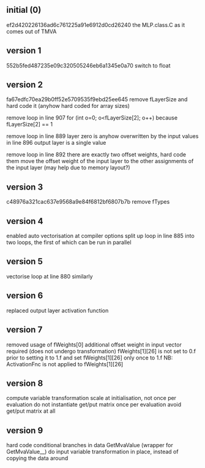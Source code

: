 initial (0)
-----------

ef2d420226136ad6c761225a91e6912d0cd26240
the MLP.class.C as it comes out of TMVA

version 1
---------

552b5fed487235e09c320505246eb6a1345e0a70
switch to float

version 2
---------

fa67edfc70ea29b0ff52e5709535f9ebd25ee645
remove fLayerSize and hard code it (anyhow hard coded for array sizes)

remove loop in line 907
  for (int o=0; o<fLayerSize[2]; o++)
  because fLayerSize[2] == 1

remove loop in line 889
  layer zero is anyhow overwritten by the input values in line 896
  output layer is a single value

remove loop in line 892
  there are exactly two offset weights, hard code them
  move the offset weight of the input layer to the other assignments of the input layer (may help due to memory layout?)

version 3
---------

c48976a321cac637e9568a9e84f6812bf6807b7b
remove fTypes

version 4
---------

enabled auto vectorisation at compiler options
split up loop in line 885 into two loops, the first of which can be run in parallel

version 5
---------

vectorise loop at line 880 similarly

version 6
---------

replaced output layer activation function

version 7
---------

removed usage of fWeights[0]
additional offset weight in input vector required (does not undergo transformation)
fWeights[1][26] is not set to 0.f prior to setting it to 1.f
and set fWeights[1][26] only once to 1.f
NB: ActivationFnc is not applied to fWeights[1][26]

version 8
---------

compute variable transformation scale at initialisation, not once per evaluation
do not instantiate get/put matrix once per evaluation
avoid get/put matrix at all

version 9
---------

hard code conditional branches in data GetMvaValue (wrapper for GetMvaValue__)
do input variable transformation in place, instead of copying the data around
